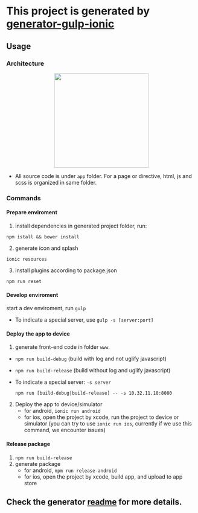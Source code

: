 # This project is generated by [generator-gulp-ionic](https://github.com/njleonzhang/generator-gulp-ionic)

## Usage

### Architecture

<div style="text-align: center">
<img src="https://cdn.rawgit.com/njleonzhang/generator-gulp-ionic/master/assets/architecture.png" width="250">
</div>

* All source code is under `app` folder.
For a page or directive, html, js and scss is organized in same folder.

### Commands

#### Prepare enviroment
1. install dependencies
in generated project folder, run:

 `npm istall && bower install`

2. generate icon and splash

 `ionic resources`

3. install plugins according to package.json

 `npm run reset`

#### Develop enviroment
start a dev enviroment, run `gulp`
* To indicate a special server, use `gulp -s [server:port]`

#### Deploy the app to device
1. generate front-end code in folder `www`.

  * `npm run build-debug` (build with log and not uglify javascript)

  * `npm run build-release` (build without log and uglify javascript)

  * To indicate a special server:  `-s server`

    `npm run [build-debug|build-release] -- -s 10.32.11.10:8080`

2. Deploy the app to device/simulator
    * for android, `ionic run android`
    * for ios, open the project by xcode, run the project to device or simulator (you can try to use `ionic run ios`, currently if we use this command, we encounter issues)

#### Release package
1. `npm run build-release`
2. generate package
    * for android, `npm run release-android`
    * for ios, open the project by xcode, build app, and upload to app store


## Check the generator [readme](https://github.com/njleonzhang/generator-gulp-ionic) for more details.
